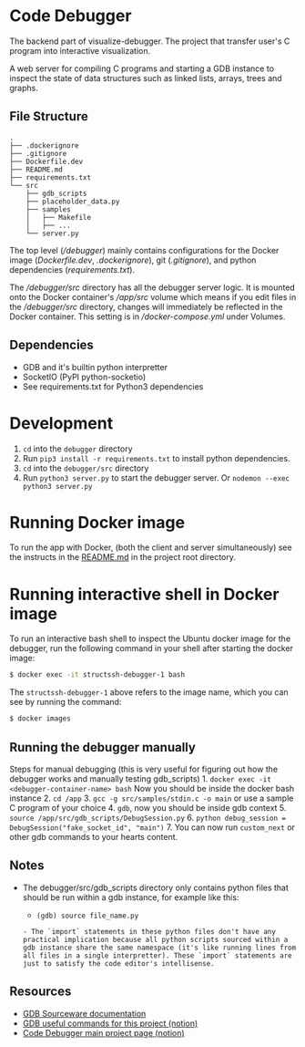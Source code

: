 # Code Debugger
The backend part of visualize-debugger. The project that transfer user's C program into interactive visualization. 

A web server for compiling C programs and starting a GDB instance to inspect the state of data structures such as linked lists, arrays, trees and graphs.

## File Structure

```
.
├── .dockerignore
├── .gitignore
├── Dockerfile.dev
├── README.md
├── requirements.txt
└── src
    ├── gdb_scripts
    ├── placeholder_data.py
    ├── samples
    │   ├── Makefile
    │   ├── ...
    └── server.py
```

The top level (*/debugger*) mainly contains configurations for the Docker image (*Dockerfile.dev*, *.dockerignore*), git (*.gitignore*), and python dependencies (*requirements.txt*).

The */debugger/src* directory has all the debugger server logic. It is mounted onto the
Docker container's */app/src* volume which means if you edit files in the
*/debugger/src* directory, changes will immediately be reflected in the Docker
container. This setting is in */docker-compose.yml* under Volumes.

## Dependencies

- GDB and it's builtin python interpretter
- SocketIO (PyPI python-socketio)
- See requirements.txt for Python3 dependencies

# Development

1. `cd` into the `debugger` directory
2. Run `pip3 install -r requirements.txt` to install python dependencies.
3. `cd` into the `debugger/src` directory
4. Run `python3 server.py` to start the debugger server. Or `nodemon --exec python3 server.py`

# Running Docker image

To run the app with Docker, (both the client and server simultaneously) see the instructs in the [README.md](/README.md) in the project root directory.

# Running interactive shell in Docker image

To run an interactive bash shell to inspect the Ubuntu docker image for the debugger,
run the following command in your shell after starting the docker image:

```bash
$ docker exec -it structssh-debugger-1 bash
```

The `structssh-debugger-1` above refers to the image name, which you can see by running the command:

```bash
$ docker images
```

## Running the debugger manually

Steps for manual debugging (this is very useful for figuring out how the debugger works and manually testing gdb_scripts)
    1. `docker exec -it <debugger-container-name> bash` 
Now you should be inside the docker bash instance 
    2. `cd /app`
    3. `gcc -g src/samples/stdin.c -o main` or use a sample C program of your choice
    4. `gdb`, now you should be inside gdb context
    5. `source /app/src/gdb_scripts/DebugSession.py`
    6. `python debug_session = DebugSession("fake_socket_id", "main")`
    7. You can now run `custom_next` or other gdb commands to your hearts content.


## Notes

- The debugger/src/gdb_scripts directory only contains python files that should be run within a gdb instance, for example like this:
  - ```
    (gdb) source file_name.py
  ```
  - The `import` statements in these python files don't have any practical implication because all python scripts sourced within a gdb instance share the same namespace (it's like running lines from all files in a single interpretter). These `import` statements are just to satisfy the code editor's intellisense.

## Resources

- [GDB Sourceware documentation](https://sourceware.org/gdb/download/onlinedocs/gdb/index.html#Top)
- [GDB useful commands for this project (notion)](https://www.notion.so/structs/GDB-research-e142316cf7854b35a4c096a912398655?pvs=4)
- [Code Debugger main project page (notion)](https://www.notion.so/structs/Code-Debugger-844a3f9d39ac42bb8782038fcd13f7ad?pvs=4)
